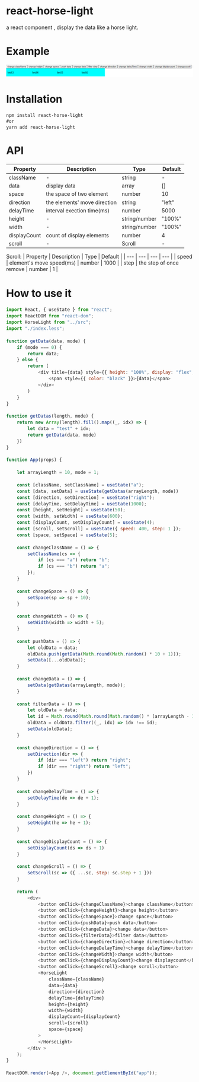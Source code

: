 # react-horse-light

a react component , display the data like a horse light.

# Example

![avatar](demo.gif)

# Installation

```
npm install react-horse-light
#or
yarn add react-horse-light
```

# API
| Property | Description | Type | Default |
| --- | --- | --- | --- |
| className | - | string | - |
| data | display data | array | [] |
| space | the space of two element  | number | 10 |
| direction | the elements' move direction  | string | "left" |
| delayTime | interval exection time(ms)  | number | 5000 |
| height | -  | string/number | "100%" |
| width | -  | string/number | "100%" |
| displayCount | count of display elements  | number | 4 |
| scroll | -  | Scroll | - |

Scroll:
| Property | Description | Type | Default |
| --- | --- | --- | --- |
| speed | element's move speed(ms) | number | 1000 |
| step | the step of once remove | number | 1 |

# How to use it

```js
import React, { useState } from "react";
import ReactDOM from "react-dom";
import HorseLight from "../src";
import "./index.less";

function getData(data, mode) {
    if (mode === 0) {
        return data;
    } else {
        return (
            <div title={data} style={{ height: "100%", display: "flex", alignItems: "center", justifyContent: "center" }}>
                <span style={{ color: "black" }}>{data}</span>
            </div>
        )
    }
}

function getDatas(length, mode) {
    return new Array(length).fill().map((_, idx) => {
        let data = "test" + idx;
        return getData(data, mode)
    })
}

function App(props) {

    let arrayLength = 10, mode = 1;

    const [className, setClassName] = useState("a");
    const [data, setData] = useState(getDatas(arrayLength, mode))
    const [direction, setDirection] = useState("right");
    const [delayTime, setDelayTime] = useState(1000);
    const [height, setHeight] = useState(50);
    const [width, setWidth] = useState(600);
    const [displayCount, setDisplayCount] = useState(4);
    const [scroll, setScroll] = useState({ speed: 400, step: 1 });
    const [space, setSpace] = useState(5);

    const changeClassName = () => {
        setClassName(cs => {
            if (cs === "a") return "b";
            if (cs === "b") return "a";
        });
    }

    const changeSpace = () => {
        setSpace(sp => sp + 10);
    }

    const changeWidth = () => {
        setWidth(width => width + 5);
    }

    const pushData = () => {
        let oldData = data;
        oldData.push(getData(Math.round(Math.random() * 10 + 1)));
        setData([...oldData]);
    }

    const changeData = () => {
        setData(getDatas(arrayLength, mode));
    }

    const filterData = () => {
        let oldData = data;
        let id = Math.round(Math.round(Math.random() * (arrayLength - 1) + 0));
        oldData = oldData.filter((_, idx) => idx !== id);
        setData(oldData);
    }

    const changeDirection = () => {
        setDirection(dir => {
            if (dir === "left") return "right";
            if (dir === "right") return "left";
        })
    }

    const changeDelayTime = () => {
        setDelayTime(de => de + 1);
    }

    const changeHeight = () => {
        setHeight(he => he + 1);
    }

    const changeDisplayCount = () => {
        setDisplayCount(ds => ds + 1)
    }

    const changeScroll = () => {
        setScroll(sc => ({ ...sc, step: sc.step + 1 }))
    }

    return (
        <div>
            <button onClick={changeClassName}>change className</button>
            <button onClick={changeHeight}>change height</button>
            <button onClick={changeSpace}>change space</button>
            <button onClick={pushData}>push data</button>
            <button onClick={changeData}>change data</button>
            <button onClick={filterData}>filter data</button>
            <button onClick={changeDirection}>change direction</button>
            <button onClick={changeDelayTime}>change delayTime</button>
            <button onClick={changeWidth}>change width</button>
            <button onClick={changeDisplayCount}>change displaycount</button>
            <button onClick={changeScroll}>change scroll</button>
            <HorseLight
                className={className}
                data={data}
                direction={direction}
                delayTime={delayTime}
                height={height}
                width={width}
                displayCount={displayCount}
                scroll={scroll}
                space={space}
            >
            </HorseLight>
        </div >
    );
}

ReactDOM.render(<App />, document.getElementById("app"));
```
